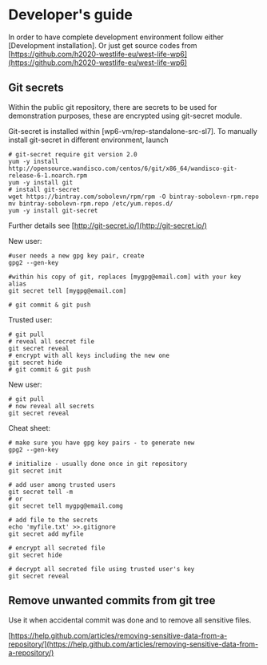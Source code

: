 # Developer's guide

In order to have complete development environment follow either \[Development installation\]. Or just get source codes from [https://github.com/h2020-westlife-eu/west-life-wp6](https://github.com/h2020-westlife-eu/west-life-wp6)

## Git secrets

Within the public git repository, there are secrets to be used for demonstration purposes, these are encrypted using git-secret module.

Git-secret is installed within \[wp6-vm/rep-standalone-src-sl7\]. To manually install git-secret in different environment, launch

```shell
# git-secret require git version 2.0
yum -y install http://opensource.wandisco.com/centos/6/git/x86_64/wandisco-git-release-6-1.noarch.rpm
yum -y install git 
# install git-secret
wget https://bintray.com/sobolevn/rpm/rpm -O bintray-sobolevn-rpm.repo
mv bintray-sobolevn-rpm.repo /etc/yum.repos.d/
yum -y install git-secret
```

Further details see [http://git-secret.io/](http://git-secret.io/)

New user:

```
#user needs a new gpg key pair, create
gpg2 --gen-key

#within his copy of git, replaces [mygpg@email.com] with your key alias
git secret tell [mygpg@email.com]

# git commit & git push
```

Trusted user:

```
# git pull
# reveal all secret file
git secret reveal
# encrypt with all keys including the new one
git secret hide
# git commit & git push
```

New user:

```
# git pull
# now reveal all secrets
git secret reveal
```

Cheat sheet:

```shell
# make sure you have gpg key pairs - to generate new
gpg2 --gen-key

# initialize - usually done once in git repository
git secret init

# add user among trusted users
git secret tell -m
# or
git secret tell mygpg@email.comg

# add file to the secrets
echo 'myfile.txt' >>.gitignore
git secret add myfile

# encrypt all secreted file
git secret hide

# decrypt all secreted file using trusted user's key
git secret reveal
```

## Remove unwanted commits from git tree

Use it when accidental commit was done and to remove all sensitive files.

[https://help.github.com/articles/removing-sensitive-data-from-a-repository/](https://help.github.com/articles/removing-sensitive-data-from-a-repository/)

